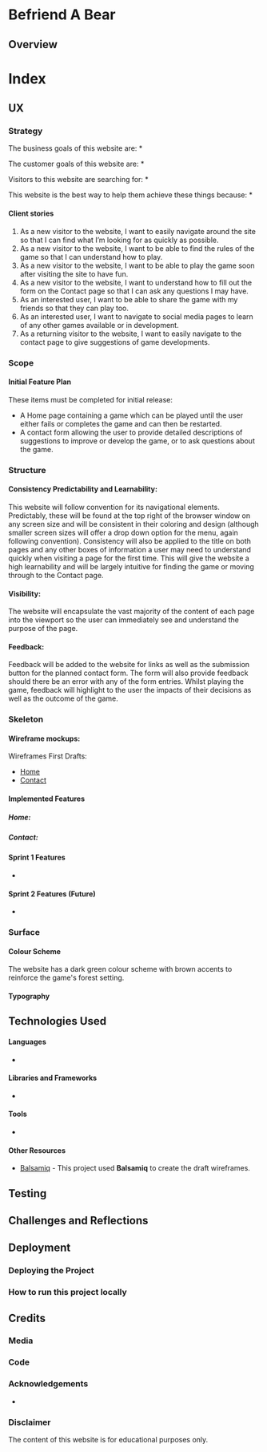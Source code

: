 # Befriend A Bear

## Overview



# Index


## UX

### **Strategy**

The business goals of this website are:
* 

The customer goals of this website are:
* 

Visitors to this website are searching for:
* 


This website is the best way to help them achieve these things because:
* 

#### Client stories

1. As a new visitor to the website, I want to easily navigate around the site so that I can find what I’m looking for as quickly as possible.
2. As a new visitor to the website, I want to be able to find the rules of the game so that I can understand how to play.
3. As a new visitor to the website, I want to be able to play the game soon after visiting the site to have fun.
4. As a new visitor to the website, I want to understand how to fill out the form on the Contact page so that I can ask any questions I may have.
5. As an interested user, I want to be able to share the game with my friends so that they can play too.
6. As an interested user, I want to navigate to social media pages to learn of any other games available or in development.
7. As a returning visitor to the website, I want to easily navigate to the contact page to give suggestions of game developments.

### **Scope**



#### Initial Feature Plan

These items must be completed for initial release:

* A Home page containing a game which can be played until the user either fails or completes the game and can then be restarted.
* A contact form allowing the user to provide detailed descriptions of suggestions to improve or develop the game, or to ask questions about the game.

### **Structure**

#### Consistency Predictability and Learnability:

This website will follow convention for its navigational elements. Predictably, these will be found at the top right of the browser window on any screen size and will be consistent in their coloring and design (although smaller screen sizes will offer a drop down option for the menu, again following convention).
Consistency will also be applied to the title on both pages and any other boxes of information a user may need to understand quickly when visiting a page for the first time.
This will give the website a high learnability and will be largely intuitive for finding the game or moving through to the Contact page. 

#### Visibility:

The website will encapsulate the vast majority of the content of each page into the viewport so the user can immediately see and understand the purpose of the page.

#### Feedback:

Feedback will be added to the website for links as well as the submission button for the planned contact form. The form will also provide feedback should there be an error with any of the form entries.
Whilst playing the game, feedback will highlight to the user the impacts of their decisions as well as the outcome of the game.

### **Skeleton**

#### Wireframe mockups: 

Wireframes First Drafts:

* [Home](assets/images/readme-images/wireframe-draft-home.jpg)
* [Contact](assets/images/readme-images/wireframe-draft-contact.jpg)

#### Implemented Features

 
##### Home:
 

 
##### Contact:
 

 
#### Sprint 1 Features
 
- 

#### Sprint 2 Features (Future)

- 
 
### **Surface**

#### Colour Scheme

The website has a dark green colour scheme with brown accents to reinforce the game's forest setting.

#### Typography



## Technologies Used

#### Languages
- 

#### Libraries and Frameworks
- 

#### Tools
- 

#### Other Resources
- [Balsamiq](https://balsamiq.com/wireframes/) - This project used **Balsamiq** to create the draft wireframes.

## Testing 
 


## Challenges and Reflections



## Deployment
 
 ### Deploying the Project


 
### How to run this project locally
 

 
## Credits
 
### Media


 
### Code
 

 
### Acknowledgements
 
- 
 
### Disclaimer
 
The content of this website is for educational purposes only.
